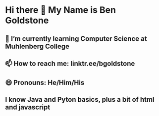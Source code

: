 # Hi there 👋 My Name is Ben Goldstone
## 🌱 I’m currently learning Computer Science at Muhlenberg College
## 📫 How to reach me: linktr.ee/bgoldstone
## 😄 Pronouns: He/Him/His
## I know Java and Pyton basics, plus a bit of html and javascript
<!--
**bgoldstone/bgoldstone** is a ✨ _special_ ✨ repository because its `README.md` (this file) appears on your GitHub profile.

Here are some ideas to get you started:

- 🔭 I’m currently working on ...
- 👯 I’m looking to collaborate on ...
- 🤔 I’m looking for help with ... Learning More
- 💬 Ask me about ...
- ⚡ Fun fact: ...
-->
